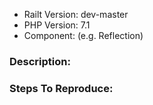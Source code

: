 - Railt Version: dev-master
- PHP Version: 7.1
- Component: (e.g. Reflection)

### Description:


### Steps To Reproduce:
